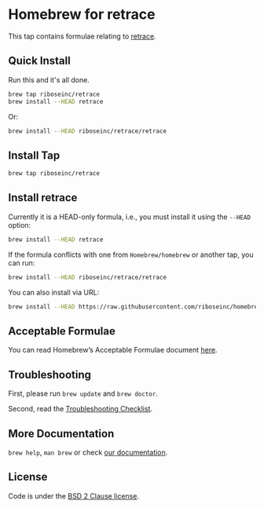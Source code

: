 # Homebrew for retrace

This tap contains formulae relating to [retrace](https://github.com/riboseinc/retrace).


## Quick Install

Run this and it's all done.

``` sh
brew tap riboseinc/retrace
brew install --HEAD retrace
```

Or:

``` sh
brew install --HEAD riboseinc/retrace/retrace
```

## Install Tap

``` sh
brew tap riboseinc/retrace
```

## Install retrace

Currently it is a HEAD-only formula, i.e., you must install it using the `--HEAD` option:

``` sh
brew install --HEAD retrace
```

If the formula conflicts with one from `Homebrew/homebrew` or another
tap, you can run:

``` sh
brew install --HEAD riboseinc/retrace/retrace
```

You can also install via URL:

``` sh
brew install --HEAD https://raw.githubusercontent.com/riboseinc/homebrew-retrace/master/retrace.rb
```

## Acceptable Formulae

You can read Homebrew’s Acceptable Formulae document [here](https://github.com/Homebrew/brew/blob/master/docs/Acceptable-Formulae.md).

## Troubleshooting

First, please run `brew update` and `brew doctor`.

Second, read the [Troubleshooting Checklist](https://github.com/Homebrew/brew/blob/master/docs/Troubleshooting.md#troubleshooting).

## More Documentation

`brew help`, `man brew` or check [our documentation](https://github.com/Homebrew/brew/tree/master/docs#readme).

## License

Code is under the [BSD 2 Clause license](https://github.com/Homebrew/brew/tree/master/LICENSE.txt).
